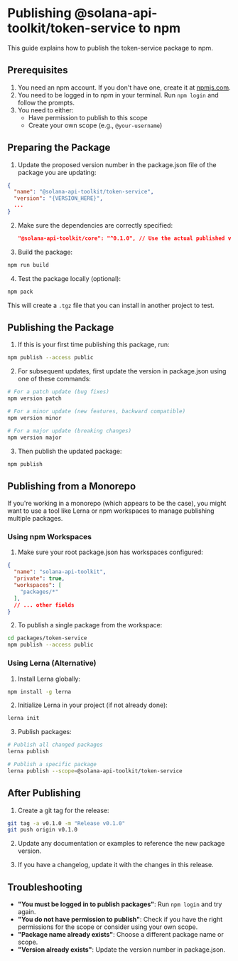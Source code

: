 # Publishing @solana-api-toolkit/token-service to npm

This guide explains how to publish the token-service package to npm.

## Prerequisites

1. You need an npm account. If you don't have one, create it at [npmjs.com](https://www.npmjs.com/signup).
2. You need to be logged in to npm in your terminal. Run `npm login` and follow the prompts.
3. You need to either:
   - Have permission to publish to this scope
   - Create your own scope (e.g., `@your-username`)

## Preparing the Package

1. Update the proposed version number in the package.json file of the package you are updating:

```json
{
  "name": "@solana-api-toolkit/token-service",
  "version": "{VERSION_HERE}",
  ...
}
```

2. Make sure the dependencies are correctly specified:
   ```json
   "@solana-api-toolkit/core": "^0.1.0", // Use the actual published version
   ```

3. Build the package:
```bash
npm run build
```

4. Test the package locally (optional):
```bash
npm pack
```
This will create a `.tgz` file that you can install in another project to test.

## Publishing the Package

1. If this is your first time publishing this package, run:
```bash
npm publish --access public
```

2. For subsequent updates, first update the version in package.json using one of these commands:
```bash
# For a patch update (bug fixes)
npm version patch

# For a minor update (new features, backward compatible)
npm version minor

# For a major update (breaking changes)
npm version major
```

3. Then publish the updated package:
```bash
npm publish
```

## Publishing from a Monorepo

If you're working in a monorepo (which appears to be the case), you might want to use a tool like Lerna or npm workspaces to manage publishing multiple packages.

### Using npm Workspaces

1. Make sure your root package.json has workspaces configured:
```json
{
  "name": "solana-api-toolkit",
  "private": true,
  "workspaces": [
    "packages/*"
  ],
  // ... other fields
}
```

2. To publish a single package from the workspace:
```bash
cd packages/token-service
npm publish --access public
```

### Using Lerna (Alternative)

1. Install Lerna globally:
```bash
npm install -g lerna
```

2. Initialize Lerna in your project (if not already done):
```bash
lerna init
```

3. Publish packages:
```bash
# Publish all changed packages
lerna publish

# Publish a specific package
lerna publish --scope=@solana-api-toolkit/token-service
```

## After Publishing

1. Create a git tag for the release:
```bash
git tag -a v0.1.0 -m "Release v0.1.0"
git push origin v0.1.0
```

2. Update any documentation or examples to reference the new package version.

3. If you have a changelog, update it with the changes in this release.

## Troubleshooting

- **"You must be logged in to publish packages"**: Run `npm login` and try again.
- **"You do not have permission to publish"**: Check if you have the right permissions for the scope or consider using your own scope.
- **"Package name already exists"**: Choose a different package name or scope.
- **"Version already exists"**: Update the version number in package.json. 